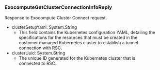 ### ExocomputeGetClusterConnectionInfoReply
Response to Exocompute Cluster Connect request.

- clusterSetupYaml: System.String
  - This field contains the Kubernetes configuration YAML, detailing the specifications for the resources that must be created in the customer managed Kubernetes cluster to establish a tunnel connection with  RSC.
- clusterUuid: System.String
  - The unique ID generated for the Kubernetes cluster that is connected to RSC.
